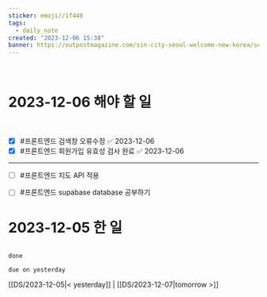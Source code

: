 ```yaml
---
sticker: emoji//1f440
tags:
  - daily_note
created: "2023-12-06 15:38"
banner: https://outpostmagazine.com/sin-city-seoul-welcome-new-korea/seoul-skyline-photo/
---
```


​

# 2023-12-06 해야 할 일

​
- [x] #프론트엔드  검색창 오류수정 ✅ 2023-12-06
- [x] #프론트엔드  회원가입 유효성 검사 완료 ✅ 2023-12-06
---------------------------------------------------------------
- [ ] #프론트엔드  지도 API 적용


- [ ] #프론트엔드  supabase database 공부하기


# 2023-12-05 한 일

```tasks

done

due on yesterday

```

[[DS/2023-12-05|< yesterday]] | [[DS/2023-12-07|tomorrow >]]